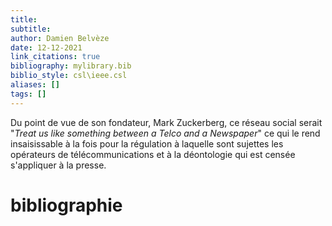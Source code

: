 ```yaml
---
title: 
subtitle:
author: Damien Belvèze
date: 12-12-2021
link_citations: true
bibliography: mylibrary.bib
biblio_style: csl\ieee.csl
aliases: []
tags: []
---
```



Du point de vue de son fondateur, Mark Zuckerberg, ce réseau social serait "_Treat us like something between a Telco and a Newspaper_"  ce qui le rend insaisissable à la fois pour la régulation à laquelle sont sujettes les opérateurs  de télécommunications et à la déontologie qui est censée s'appliquer à la presse. 




# bibliographie

